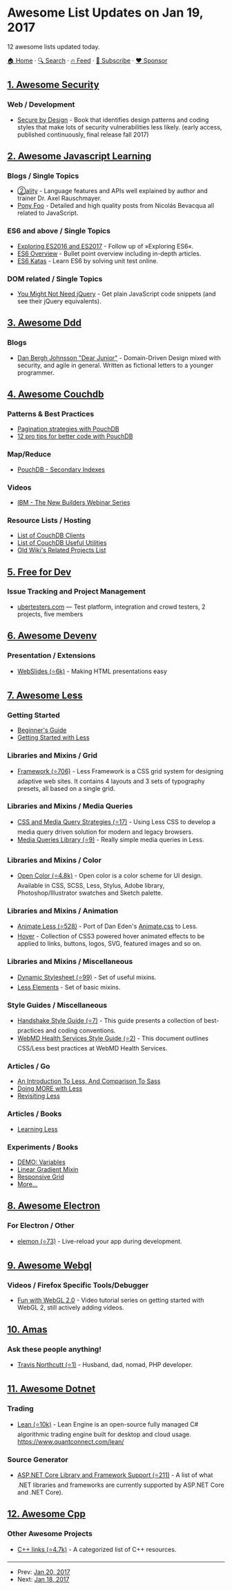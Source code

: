 # Awesome List Updates on Jan 19, 2017

12 awesome lists updated today.

[🏠 Home](/README.md) · [🔍 Search](https://www.trackawesomelist.com/search/) · [🔥 Feed](https://www.trackawesomelist.com/rss.xml) · [📮 Subscribe](https://trackawesomelist.us17.list-manage.com/subscribe?u=d2f0117aa829c83a63ec63c2f&id=36a103854c) · [❤️  Sponsor](https://github.com/sponsors/theowenyoung)



## [1. Awesome Security](/content/sbilly/awesome-security/README.md)

### Web / Development

*   [Secure by Design](https://www.manning.com/books/secure-by-design?a_aid=danbjson\&a_bid=0b3fac80) - Book that identifies design patterns and coding styles that make lots of security vulnerabilities less likely. (early access, published continuously, final release fall 2017)

## [2. Awesome Javascript Learning](/content/micromata/awesome-javascript-learning/README.md)

### Blogs / Single Topics

*   [②ality](http://www.2ality.com) - Language features and APIs well explained by author and trainer Dr. Axel Rauschmayer.
*   [Pony Foo](https://ponyfoo.com) - Detailed and high quality posts from Nicolás Bevacqua all related to JavaScript.

### ES6 and above / Single Topics

*   [Exploring ES2016 and ES2017](http://exploringjs.com/es2016-es2017.html) - Follow up of »Exploring ES6«.
*   [ES6 Overview](https://ponyfoo.com/articles/es6) - Bullet point overview including in-depth articles.
*   [ES6 Katas](http://es6katas.org) - Learn ES6 by solving unit test online.

### DOM related / Single Topics

*   [You Might Not Need jQuery](http://youmightnotneedjquery.com) - Get plain JavaScript code snippets (and see their jQuery equivalents).

## [3. Awesome Ddd](/content/heynickc/awesome-ddd/README.md)

### Blogs

*   [Dan Bergh Johnsson "Dear Junior"](http://dearjunior.blogspot.se/search/label/domain%20driven%20design) - Domain-Driven Design mixed with security, and agile in general. Written as fictional letters to a younger programmer.

## [4. Awesome Couchdb](/content/quangv/awesome-couchdb/README.md)

### Patterns & Best Practices

*   [Pagination strategies with PouchDB ](https://pouchdb.com/2014/04/14/pagination-strategies-with-pouchdb.html)
*   [12 pro tips for better code with PouchDB](https://pouchdb.com/2014/06/17/12-pro-tips-for-better-code-with-pouchdb.html)

### Map/Reduce

*   [PouchDB - Secondary Indexes](https://pouchdb.com/2014/05/01/secondary-indexes-have-landed-in-pouchdb.html)

### Videos

*   [IBM - The New Builders Webinar Series](https://event.on24.com/eventRegistration/EventLobbyServlet?target=reg20.jsp\&partnerref=cdc\&eventid=1240121\&sessionid=1\&key=9E23B44802902EAD0BB2603F0434742E\&regTag=35370\&sourcepage=register)

### Resource Lists / Hosting

*   [List of CouchDB Clients](https://cwiki.apache.org/confluence/display/COUCHDB/CouchDB+clients)
*   [List of CouchDB Useful Utilities](https://cwiki.apache.org/confluence/display/COUCHDB/Useful+utilities)
*   [Old Wiki's Related Projects List](https://wiki.apache.org/couchdb/Related_Projects)

## [5. Free for Dev](/content/ripienaar/free-for-dev/README.md)

### Issue Tracking and Project Management

*   [ubertesters.com](https://ubertesters.com/) — Test platform, integration and crowd testers, 2 projects, five members

## [6. Awesome Devenv](/content/jondot/awesome-devenv/README.md)

### Presentation / Extensions

*   [WebSlides (⭐6k)](https://github.com/jlantunez/webslides) - Making HTML presentations easy

## [7. Awesome Less](/content/LucasBassetti/awesome-less/README.md)

### Getting Started

*   [Beginner's Guide](http://www.hongkiat.com/blog/less-basic/)
*   [Getting Started with Less](https://scotch.io/tutorials/getting-started-with-less)

### Libraries and Mixins / Grid

*   [Framework (⭐706)](https://github.com/jonikorpi/Less-Framework) - Less Framework is a CSS grid system for designing adaptive web sites. It contains 4 layouts and 3 sets of typography presets, all based on a single grid.

### Libraries and Mixins / Media Queries

*   [CSS and Media Query Strategies (⭐17)](https://github.com/buymeasoda/less-media-queries) - Using Less CSS to develop a media query driven solution for modern and legacy browsers.
*   [Media Queries Library (⭐9)](https://github.com/mrmlnc/less-mq) - Really simple media queries in Less.

### Libraries and Mixins / Color

*   [Open Color (⭐4.8k)](https://github.com/yeun/open-color) - Open color is a color scheme for UI design. Available in CSS, SCSS, Less, Stylus, Adobe library, Photoshop/Illustrator swatches and Sketch palette.

### Libraries and Mixins / Animation

*   [Animate Less (⭐528)](https://github.com/machito/animate.less) - Port of Dan Eden's [Animate.css](https://daneden.github.io/animate.css/) to Less.
*   [Hover](http://ianlunn.github.io/Hover/) - Collection of CSS3 powered hover animated effects to be applied to links, buttons, logos, SVG, featured images and so on.

### Libraries and Mixins / Miscellaneous

*   [Dynamic Stylesheet (⭐99)](https://github.com/mrkrupski/LESS-Dynamic-Stylesheet) - Set of useful mixins.
*   [Less Elements](http://lesselements.com/) - Set of basic mixins.

### Style Guides / Miscellaneous

*   [Handshake Style Guide (⭐7)](https://github.com/handshake/less-style-guide) - This guide presents a collection of best-practices and coding conventions.
*   [WebMD Health Services Style Guide (⭐2)](https://github.com/bitmap/less-styleguide) - This document outlines CSS/Less best practices at WebMD Health Services.

### Articles / Go

*   [An Introduction To Less, And Comparison To Sass](https://www.smashingmagazine.com/2011/09/an-introduction-to-less-and-comparison-to-sass/)
*   [Doing MORE with Less](https://medium.com/social-tables-tech/doing-more-with-less-256054d19f7d#.a41deg3dx)
*   [Revisiting Less](https://medium.com/@ddprrt/revisiting-less-50b741bd884#.oyion811m)

### Articles / Books

*   [Learning Less](https://www.packtpub.com/web-development/learning-lessjs)

### Experiments / Books

*   [DEMO: Variables](https://codepen.io/ericrasch/pen/uGlvA)
*   [Linear Gradient Mixin](https://codepen.io/eky/pen/eAnCI)
*   [Responsive Grid](https://codepen.io/mecarter/pen/idKqg)
*   [More...](https://codepen.io/tag/less/)

## [8. Awesome Electron](/content/sindresorhus/awesome-electron/README.md)

### For Electron / Other

*   [elemon (⭐73)](https://github.com/manidlou/elemon) - Live-reload your app during development.

## [9. Awesome Webgl](/content/sjfricke/awesome-webgl/README.md)

### Videos / Firefox Specific Tools/Debugger

*   [Fun with WebGL 2.0](https://www.youtube.com/playlist?list=PLMinhigDWz6emRKVkVIEAaePW7vtIkaIF) - Video tutorial series on getting started with WebGL 2, still actively adding videos.

## [10. Amas](/content/sindresorhus/amas/README.md)

### Ask these people anything!

*   [Travis Northcutt (⭐1)](https://github.com/tnorthcutt/ama) - Husband, dad, nomad, PHP developer.

## [11. Awesome Dotnet](/content/quozd/awesome-dotnet/README.md)

### Trading

*   [Lean (⭐10k)](https://github.com/QuantConnect/Lean) - Lean Engine is an open-source fully managed C# algorithmic trading engine built for desktop and cloud usage. <https://www.quantconnect.com/lean/>

### Source Generator

*   [ASP.NET Core Library and Framework Support (⭐211)](https://github.com/jpsingleton/ANCLAFS) - A list of what .NET libraries and frameworks are currently supported by ASP.NET Core and .NET Core).

## [12. Awesome Cpp](/content/fffaraz/awesome-cpp/README.md)

### Other Awesome Projects

*   [C++ links (⭐4.7k)](https://github.com/MattPD/cpplinks) - A categorized list of C++ resources.

---

- Prev: [Jan 20, 2017](/content/2017/01/20/README.md)
- Next: [Jan 18, 2017](/content/2017/01/18/README.md)